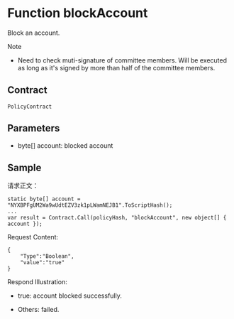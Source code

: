 # Function blockAccount

Block an account.

> [!Note]
>
> - Need to check muti-signature of committee members. Will be executed as long as it's signed by more than half of the committee members.

## Contract

	PolicyContract

## Parameters

- byte[] account: blocked account

## Sample

请求正文：

```
static byte[] account = "NYXBPFgUM2Wa9wUdtEZV3zk1pLWamNEJB1".ToScriptHash();
...
var result = Contract.Call(policyHash, "blockAccount", new object[] { account });
```

Request Content:

```
{
	"Type":"Boolean",
	"value":"true"
}
```

Respond Illustration:

- true: account blocked successfully.

- Others: failed.
